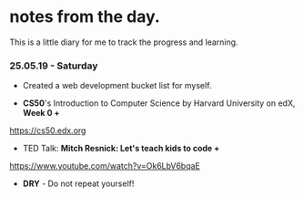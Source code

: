 # notes from the day.
This is a little diary for me to track the progress and learning.

### 25.05.19 - Saturday
- Created a web development bucket list for myself.

- **CS50**'s Introduction to Computer Science by Harvard University on edX, **Week 0 +**

https://cs50.edx.org

- TED Talk: **Mitch Resnick: Let's teach kids to code +**

https://www.youtube.com/watch?v=Ok6LbV6bqaE

- **DRY** - Do not repeat yourself!
